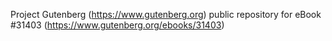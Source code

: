 Project Gutenberg (https://www.gutenberg.org) public repository for eBook #31403 (https://www.gutenberg.org/ebooks/31403)
